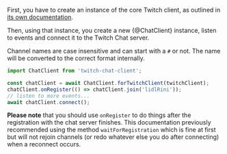 First, you have to create an instance of the core Twitch client, as outlined in [its own documentation](https://d-fischer.github.io/twitch/docs/basic-usage/creating-instance.html).

Then, using that instance, you create a new {@ChatClient} instance, listen to events and connect it to the Twitch Chat server.

Channel names are case insensitive and can start with a `#` or not. The name will be converted to the correct format internally.

```typescript
import ChatClient from 'twitch-chat-client';

const chatClient = await ChatClient.forTwitchClient(twitchClient);
chatClient.onRegister(() => chatClient.join('lidlRini'));
// listen to more events...
await chatClient.connect();
```

**Please note** that you should use `onRegister` to do things after the registration with the chat server finishes. This documentation previously recommended using the method `waitForRegistration` which is fine at first but will not rejoin channels (or redo whatever else you do after connecting) when a reconnect occurs.
